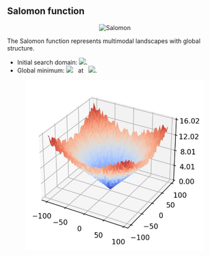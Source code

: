 ## Salomon function

<div align="center"> <img src="https://latex.codecogs.com/svg.latex?&space;f(\mathbf{x})=1-\cos(2\pi\sqrt{\sum_{i=1}^d{z_i^2}})+0.1\sqrt{\sum_{i=1}^d{z_i^2}}." title="Salomon"/> </div>

The Salomon function represents multimodal landscapes with global structure. 
- Initial search domain: <img src="https://latex.codecogs.com/svg.latex?&space;\mathbf{x}\in[-100,100]^d" title=" "/>.
- Global minimum: <img src="https://latex.codecogs.com/svg.latex?&space;f(\mathbf{x}_{opt})=0" title=" "/> &nbsp; at &nbsp; <img src="https://latex.codecogs.com/svg.latex?&space;\mathbf{x}_{opt}=(0,\ldots,0)" title=" "/>.

<div align="center"> 
  <img src="image/Salomon.jpg" alt="Salomon" height="400"/> 
</div>



